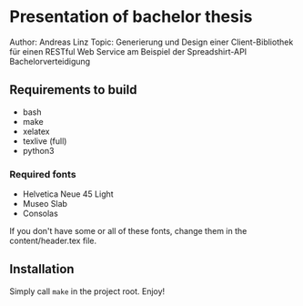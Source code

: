 # Presentation of bachelor thesis

Author: Andreas Linz
Topic: Generierung und Design einer
Client-Bibliothek für einen RESTful Web
Service am Beispiel der Spreadshirt-API
Bachelorverteidigung

## Requirements to build

* bash
* make
* xelatex
* texlive (full)
* python3

### Required fonts

* Helvetica Neue 45 Light
* Museo Slab
* Consolas

If you don't have some or all of these fonts, change them in the content/header.tex file.

## Installation

Simply call `make` in the project root. Enjoy!
